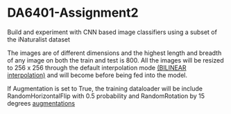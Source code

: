 # DA6401-Assignment2
Build and experiment with CNN based image classifiers using a subset of the iNaturalist dataset

The images are of different dimensions and the highest length and breadth of any image on both the train and test is 800. All the images will be resized to 256 x 256 through the default interpolation mode [(BILINEAR interpolation)](partA/dataloader.py#L11) and will become before being fed into the model.

If Augmentation is set to True, the training dataloader will be include RandomHorizontalFlip with 0.5 probability and RandomRotation by 15 degrees [augmentations](partA/dataloader.py#L17)
